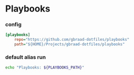 # Playbooks

### config
```ini
[playbooks]
    repo="https://github.com/gbraad-dotfiles/playbooks"
    path="${HOME}/Projects/gbraad-dotfiles/playbooks"
```

### default alias run
```sh
echo "Playbooks: ${PLAYBOOKS_PATH}"
```
